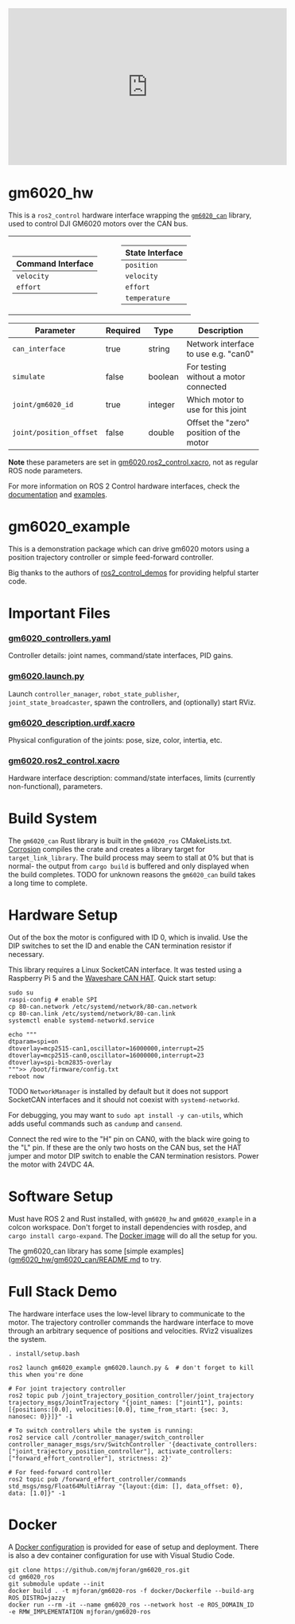 <iframe width="560" height="315" src="https://www.youtube.com/embed/UEskAxSjQE4?si=5-VsxIPx80U-Fk34" title="YouTube video player" frameborder="0" allow="accelerometer; autoplay; clipboard-write; encrypted-media; gyroscope; picture-in-picture; web-share" referrerpolicy="strict-origin-when-cross-origin" allowfullscreen></iframe>


# gm6020_hw

This is a `ros2_control` hardware interface wrapping the [`gm6020_can`](https://github.com/mjforan/gm6020_can) library, used to control DJI GM6020 motors over the CAN bus.


<table>
<tr><td>

| Command Interface |
|--------------------|
| `velocity` |
| `effort`   |

</td><td></td><td></td><td>

| State Interface |
|------------------|
| `position`    |
| `velocity`    |
| `effort`      |
| `temperature` |

</td></tr></table>

| Parameter | Required | Type | Description |
|-----------|----------|------|-------------|
| `can_interface`         | true  | string  | Network interface to use e.g. "can0"    |
| `simulate`              | false | boolean | For testing without a motor connected   |
| `joint/gm6020_id`       | true  | integer | Which motor to use for this joint       |
| `joint/position_offset` | false | double  | Offset the "zero" position of the motor |

**Note** these parameters are set in [gm6020.ros2_control.xacro](gm6020_example/urdf/gm6020.ros2_control.xacro), not as regular ROS node parameters.

For more information on ROS 2 Control hardware interfaces, check the [documentation](https://control.ros.org/rolling/doc/ros2_control/hardware_interface/doc/hardware_components_userdoc.html#) and [examples](https://github.com/ros-controls/ros2_control_demos).


# gm6020_example

This is a demonstration package which can drive gm6020 motors using a position trajectory controller or simple feed-forward controller.

Big thanks to the authors of [ros2_control_demos](https://github.com/ros-controls/ros2_control_demos) for providing helpful starter code.


# Important Files

### [gm6020_controllers.yaml](gm6020_example/config/gm6020_controllers.yaml)
Controller details: joint names, command/state interfaces, PID gains.

### [gm6020.launch.py](gm6020_example/launch/gm6020.launch.py)
Launch `controller_manager`, `robot_state_publisher`, `joint_state_broadcaster`, spawn the controllers, and (optionally) start RViz.

### [gm6020_description.urdf.xacro](gm6020_example/urdf/gm6020_description.urdf.xacro)
Physical configuration of the joints: pose, size, color, intertia, etc.

### [gm6020.ros2_control.xacro](gm6020_example/urdf/gm6020.ros2_control.xacro)
Hardware interface description: command/state interfaces, limits (currently non-functional), parameters.


# Build System

The `gm6020_can` Rust library is built in the `gm6020_ros` CMakeLists.txt. [Corrosion](https://corrosion-rs.github.io/corrosion/) compiles the crate and creates a library target for `target_link_library`. The build process may seem to stall at 0% but that is normal- the output from `cargo build` is buffered and only displayed when the build completes. TODO for unknown reasons the `gm6020_can` build takes a long time to complete.


# Hardware Setup

Out of the box the motor is configured with ID 0, which is invalid. Use the DIP switches to set the ID and enable the CAN termination resistor if necessary.

This library requires a Linux SocketCAN interface. It was tested using a Raspberry Pi 5 and the [Waveshare CAN HAT](https://www.waveshare.com/wiki/2-CH_CAN_HAT). Quick start setup:

```
sudo su
raspi-config # enable SPI
cp 80-can.network /etc/systemd/network/80-can.network
cp 80-can.link /etc/systemd/network/80-can.link
systemctl enable systemd-networkd.service

echo """
dtparam=spi=on
dtoverlay=mcp2515-can1,oscillator=16000000,interrupt=25
dtoverlay=mcp2515-can0,oscillator=16000000,interrupt=23
dtoverlay=spi-bcm2835-overlay
""">> /boot/firmware/config.txt
reboot now
```
TODO `NetworkManager` is installed by default but it does not support SocketCAN interfaces and it should not coexist with `systemd-networkd`.

For debugging, you may want to `sudo apt install -y can-utils`, which adds useful commands such as `candump` and `cansend`.

Connect the red wire to the "H" pin on CAN0, with the black wire going to the "L" pin. If these are the only two hosts on the CAN bus, set the HAT jumper and motor DIP switch to enable the CAN termination resistors. Power the motor with 24VDC 4A.

# Software Setup
Must have ROS 2 and Rust installed, with `gm6020_hw` and `gm6020_example` in a colcon workspace. Don't forget to install dependencies with rosdep, and `cargo install cargo-expand`. The [Docker image](#docker) will do all the setup for you.

The gm6020_can library has some [simple examples]([gm6020_hw/gm6020_can/README.md](https://github.com/mjforan/gm6020_can/blob/main/README.md#c-example) to try.


# Full Stack Demo

The hardware interface uses the low-level library to communicate to the motor. The trajectory controller commands the hardware interface to move through an arbitrary sequence of positions and velocities. RViz2 visualizes the system.

```
. install/setup.bash

ros2 launch gm6020_example gm6020.launch.py &  # don't forget to kill this when you're done

# For joint trajectory controller
ros2 topic pub /joint_trajectory_position_controller/joint_trajectory trajectory_msgs/JointTrajectory "{joint_names: ["joint1"], points: [{positions:[0.0], velocities:[0.0], time_from_start: {sec: 3, nanosec: 0}}]}" -1

# To switch controllers while the system is running:
ros2 service call /controller_manager/switch_controller controller_manager_msgs/srv/SwitchController '{deactivate_controllers: ["joint_trajectory_position_controller"], activate_controllers: ["forward_effort_controller"], strictness: 2}'

# For feed-forward controller
ros2 topic pub /forward_effort_controller/commands std_msgs/msg/Float64MultiArray "{layout:{dim: [], data_offset: 0}, data: [1.0]}" -1
```


# Docker

A [Docker configuration](docker/Dockerfile) is provided for ease of setup and deployment. There is also a dev container configuration for use with Visual Studio Code.

```
git clone https://github.com/mjforan/gm6020_ros.git
cd gm6020_ros
git submodule update --init
docker build . -t mjforan/gm6020-ros -f docker/Dockerfile --build-arg ROS_DISTRO=jazzy
docker run --rm -it --name gm6020_ros --network host -e ROS_DOMAIN_ID -e RMW_IMPLEMENTATION mjforan/gm6020-ros
```
